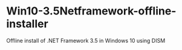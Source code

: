 # Win10-3.5Netframework-offline-installer
Offline install of .NET Framework 3.5 in Windows 10 using DISM
